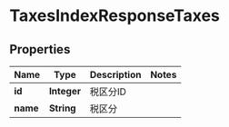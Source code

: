 

# TaxesIndexResponseTaxes

## Properties

Name | Type | Description | Notes
------------ | ------------- | ------------- | -------------
**id** | **Integer** | 税区分ID | 
**name** | **String** | 税区分 | 



